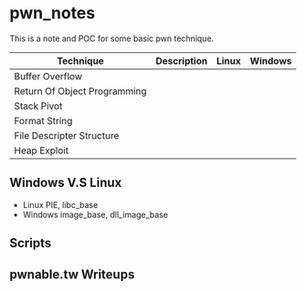# pwn_notes
This is a note and POC for some basic pwn technique. 


| Technique | Description | Linux | Windows | 
| -------- | -------- | -------- | -------- |
| Buffer Overflow     |      |      |      |
| Return Of Object Programming     |      |      |      |
| Stack Pivot     |      |      |      |
| Format String     |      |      |      |
| File Descripter Structure |      |      |      |
| Heap Exploit     |      |      |      |


## Windows V.S Linux
* Linux
  PIE, libc_base
* Windows
  image_base, dll_image_base

## Scripts

## pwnable.tw Writeups

